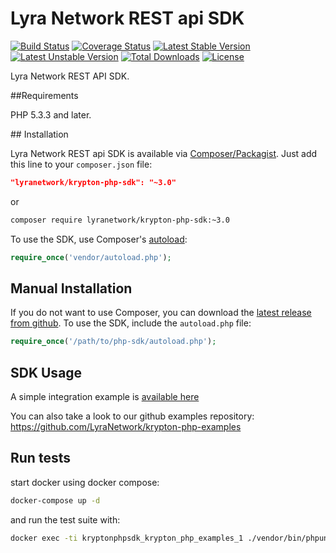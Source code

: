 # Lyra Network REST api SDK


[![Build Status](https://travis-ci.org/LyraNetwork/krypton-php-sdk.svg?branch=master)](https://travis-ci.org/LyraNetwork/krypton-php-sdk)
[![Coverage Status](https://coveralls.io/repos/github/LyraNetwork/krypton-php-sdk/badge.svg?branch=master)](https://coveralls.io/github/LyraNetwork/krypton-php-sdk?branch=master)
[![Latest Stable Version](https://poser.pugx.org/lyranetwork/krypton-php-sdk/v/stable)](https://packagist.org/packages/lyranetwork/krypton-php-sdk)
[![Latest Unstable Version](https://poser.pugx.org/lyranetwork/krypton-php-sdk/v/unstable)](//packagist.org/packages/LyraNetwork/krypton-php-sdk)
[![Total Downloads](https://poser.pugx.org/lyranetwork/krypton-php-sdk/downloads)](https://packagist.org/packages/lyranetwork/krypton-php-sdk)
[![License](https://poser.pugx.org/lyranetwork/krypton-php-sdk/license)](https://packagist.org/packages/lyranetwork/krypton-php-sdk)

Lyra Network REST API SDK.

##Requirements

PHP 5.3.3 and later.

## Installation

Lyra Network REST api SDK is available via [Composer/Packagist](https://packagist.org/packages/lyranetwork/krypton-php-sdk). Just add this line to your `composer.json` file:

```json
"lyranetwork/krypton-php-sdk": "~3.0"
```

or

```sh
composer require lyranetwork/krypton-php-sdk:~3.0
```

To use the SDK, use Composer's [autoload](https://getcomposer.org/doc/00-intro.md#autoloading):

```php
require_once('vendor/autoload.php');
```

## Manual Installation

If you do not want to use Composer, you can download the [latest release from github](https://github.com/LyraNetwork/krypton-php-sdk/releases). 
To use the SDK, include the `autoload.php` file:

```php
require_once('/path/to/php-sdk/autoload.php');
```

## SDK Usage

A simple integration example is [available here](https://github.com/LyraNetwork/krypton-php-examples/blob/master/src/SDKTest.php)

You can also take a look to our github examples repository: https://github.com/LyraNetwork/krypton-php-examples

## Run tests

start docker using docker compose:

```sh
docker-compose up -d
````

and run the test suite with:

```sh
docker exec -ti kryptonphpsdk_krypton_php_examples_1 ./vendor/bin/phpunit src/
```